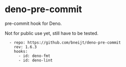 # deno-pre-commit

pre-commit hook for Deno.

Not for public use yet, still have to be tested.

```
  - repo: https://github.com/bneijt/deno-pre-commit
    rev: 1.6.3
    hooks:
      - id: deno-fmt
      - id: deno-lint
```
